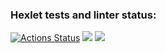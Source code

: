 ### Hexlet tests and linter status:
[![Actions Status](https://github.com/EvaOrdo/java-project-78/workflows/hexlet-check/badge.svg)](https://github.com/EvaOrdo/java-project-78/actions)
<a href="https://codeclimate.com/github/EvaOrdo/java-project-78/maintainability"><img src="https://api.codeclimate.com/v1/badges/384b8fae59b436c3c166/maintainability" /></a>
<a href="https://codeclimate.com/github/EvaOrdo/java-project-78/test_coverage"><img src="https://api.codeclimate.com/v1/badges/384b8fae59b436c3c166/test_coverage" /></a>
